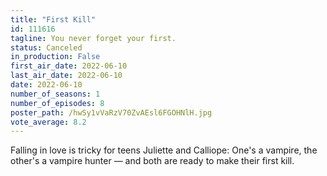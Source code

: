 ```yaml
---
title: "First Kill"
id: 111616
tagline: You never forget your first.
status: Canceled
in_production: False
first_air_date: 2022-06-10
last_air_date: 2022-06-10
date: 2022-06-10
number_of_seasons: 1
number_of_episodes: 8
poster_path: /hwSy1vVaRzV70ZvAEsl6FGOHNlH.jpg
vote_average: 8.2
---
```


Falling in love is tricky for teens Juliette and Calliope: One's a vampire, the other's a vampire hunter — and both are ready to make their first kill.
